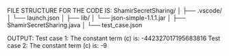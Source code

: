 FILE STRUCTURE FOR THE CODE IS:
ShamirSecretSharing/
│
├── .vscode/
│   └── launch.json
│
├── lib/
│   └── json-simple-1.1.1.jar
│
├── ShamirSecretSharing.java
│
└── test_case.json


OUTPUT:
Test case 1: The constant term (c) is: -442327017195683816
Test case 2: The constant term (c) is: -9

